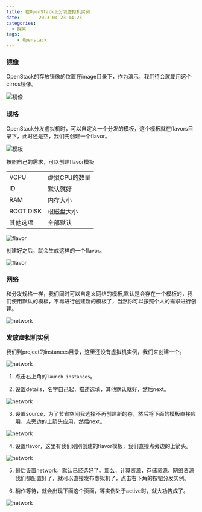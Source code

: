 ```yaml
---
title: 在OpenStack上分发虚拟机实例
date:       2023-04-23 14:23
categories:
  - 探索
tags: 
    - Openstack
---
```


### 镜像

OpenStack的存放镜像的位置在image目录下，作为演示，我们待会就使用这个cirros镜像。

![镜像](https://lxp731.github.io/img/openstack/images.png)

### 规格

OpenStack分发虚拟机时，可以自定义一个分发的模板，这个模板就在flavors目录下，此时还是空，我们先创建一个flavor。

<!-- more -->

![模板](https://lxp731.github.io/img/openstack/flavors.png)

按照自己的需求，可以创建flavor模板

| | |
|:--|:--|
|VCPU|虚拟CPU的数量|
|ID|默认就好|
|RAM|内存大小|
|ROOT DISK|根磁盘大小|
|其他选项|全部默认|

![flavor](https://lxp731.github.io/img/openstack/create_flavors.png)

创建好之后，就会生成这样的一个flavor。

![flavor](https://lxp731.github.io/img/openstack/succeed_flavors.png)

### 网络

和分发规格一样，我们同时可以自定义网络的模板,默认是会存在一个模板的，我们使用默认的模板，不再进行创建新的模板了，当然你可以按照个人的需求进行创建。

![network](https://lxp731.github.io/img/openstack/network.png)

### 发放虚拟机实例

我们到project的instances目录，这里还没有虚拟机实例，我们来创建一个。

![network](https://lxp731.github.io/img/openstack/instances.png)

1. 点击右上角的```launch instances```。

2. 设置details，名字自己起，描述选填，其他默认就好，然后next。

![network](https://lxp731.github.io/img/openstack/details.png)

3. 设置source，为了节省空间我选择不再创建新的卷，然后将下面的模板直接应用，点旁边的上箭头应用，然后next。

![network](https://lxp731.github.io/img/openstack/source.png)

4. 设置flavor，这里有我们刚刚创建的flavor模板，我们直接点旁边的上箭头。

![network](https://lxp731.github.io/img/openstack/flavor.png)

5. 最后设置network，默认已经选好了。那么，计算资源，存储资源，网络资源我们都配置好了，就可以直接发布虚拟机了，点击右下角的按钮分发实例。

6. 稍作等待，就会出现下面这个页面，等实例处于active时，就大功告成了。

![network](https://lxp731.github.io/img/openstack/finish.png)